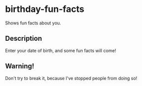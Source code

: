 # birthday-fun-facts
Shows fun facts about you.

## Description
Enter your date of birth, and some fun
facts will come!

## Warning!
Don't try to break it, because
I've stopped people from doing
so!
